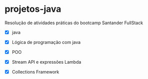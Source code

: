 # projetos-java
Resolução de atividades práticas do bootcamp Santander FullStack 
- [x] java
- [x] Lógica de programação com java
- [x] POO
- [x] Stream API e expressões Lambda
- [x] Collections Framework


